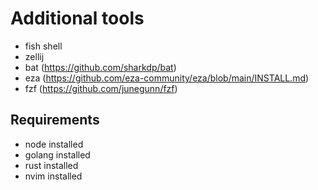 # Additional tools
* fish shell
* zellij
* bat (https://github.com/sharkdp/bat)
* eza (https://github.com/eza-community/eza/blob/main/INSTALL.md)
* fzf (https://github.com/junegunn/fzf)


## Requirements

* node installed
* golang installed
* rust installed
* nvim installed

